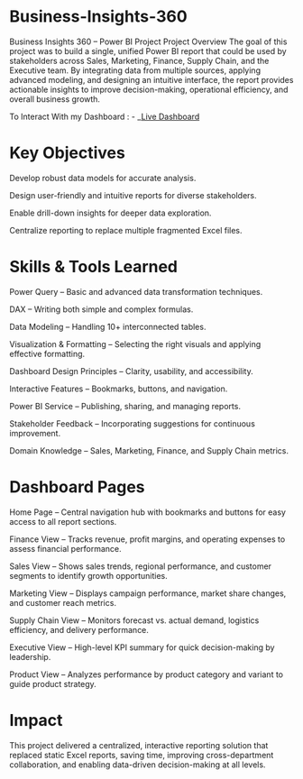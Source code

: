 # Business-Insights-360

Business Insights 360 – Power BI Project
Project Overview
The goal of this project was to build a single, unified Power BI report that could be used by stakeholders across Sales, Marketing, Finance, Supply Chain, and the Executive team.
By integrating data from multiple sources, applying advanced modeling, and designing an intuitive interface, the report provides actionable insights to improve decision-making, operational efficiency, and overall business growth.

To Interact With my Dashboard : - _[Live Dashboard](https://app.powerbi.com/view?r=eyJrIjoiMWQyODA4MTQtOWEwNS00Yzg0LWI1NjYtYWU1YTZhOTBhMTllIiwidCI6ImM2ZTU0OWIzLTVmNDUtNDAzMi1hYWU5LWQ0MjQ0ZGM1YjJjNCJ9)

 # Key Objectives

Develop robust data models for accurate analysis.

Design user-friendly and intuitive reports for diverse stakeholders.

Enable drill-down insights for deeper data exploration.

Centralize reporting to replace multiple fragmented Excel files.

# Skills & Tools Learned

Power Query – Basic and advanced data transformation techniques.

DAX – Writing both simple and complex formulas.

Data Modeling – Handling 10+ interconnected tables.

Visualization & Formatting – Selecting the right visuals and applying effective formatting.

Dashboard Design Principles – Clarity, usability, and accessibility.

Interactive Features – Bookmarks, buttons, and navigation.

Power BI Service – Publishing, sharing, and managing reports.

Stakeholder Feedback – Incorporating suggestions for continuous improvement.

Domain Knowledge – Sales, Marketing, Finance, and Supply Chain metrics.

# Dashboard Pages

Home Page – Central navigation hub with bookmarks and buttons for easy access to all report sections.

Finance View – Tracks revenue, profit margins, and operating expenses to assess financial performance.

Sales View – Shows sales trends, regional performance, and customer segments to identify growth opportunities.

Marketing View – Displays campaign performance, market share changes, and customer reach metrics.

Supply Chain View – Monitors forecast vs. actual demand, logistics efficiency, and delivery performance.

Executive View – High-level KPI summary for quick decision-making by leadership.

Product View – Analyzes performance by product category and variant to guide product strategy.

# Impact
This project delivered a centralized, interactive reporting solution that replaced static Excel reports, saving time, improving cross-department collaboration, and enabling data-driven decision-making at all levels.
